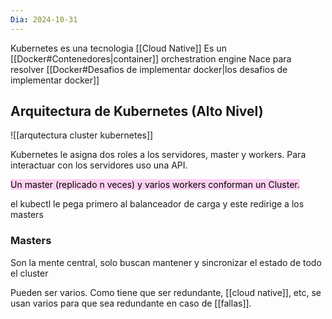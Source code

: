 ```yaml
---
Dia: 2024-10-31
---
```

Kubernetes es una tecnologia [[Cloud Native]]
Es un [[Docker#Contenedores|container]] orchestration engine
Nace para resolver [[Docker#Desafios de implementar docker|los desafios de implementar docker]]

## Arquitectura de Kubernetes (Alto Nivel)
![[arqutectura cluster kubernetes]]

Kubernetes le asigna dos roles a los servidores, master y workers.
Para interactuar con los servidores uso una API.

<mark style="background: #FFB8EBA6;">Un master (replicado n veces) y varios workers conforman un Cluster.</mark>


el kubectl le pega primero al balanceador de carga y este redirige a los masters


### Masters
Son la mente central, solo buscan mantener y sincronizar el estado de todo el cluster

Pueden ser varios. Como tiene que ser redundante, [[cloud native]], etc, se usan varios para que sea redundante en caso de [[fallas]].



